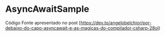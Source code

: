 # AsyncAwaitSample

Código Fonte apresentado no post [https://dev.to/angelobelchior/por-debaixo-do-capo-asyncawait-e-as-magicas-do-compilador-csharp-28ol)
